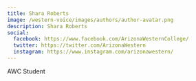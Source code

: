 ```yaml
---
title: Shara Roberts
image: /western-voice/images/authors/author-avatar.png
description: Shara Roberts
social:
  facebook: https://www.facebook.com/ArizonaWesternCollege/
  twitter: https://twitter.com/ArizonaWestern
  instagram: https://www.instagram.com/arizonawestern/
---
```


AWC Student